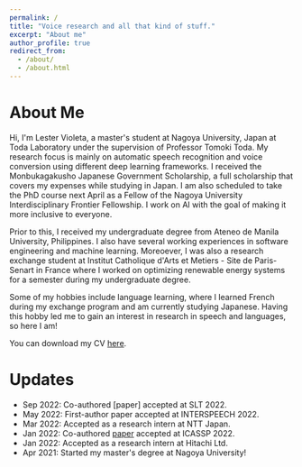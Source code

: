 ```yaml
---
permalink: /
title: "Voice research and all that kind of stuff."
excerpt: "About me"
author_profile: true
redirect_from: 
  - /about/
  - /about.html
---
```

About Me
======
Hi, I'm Lester Violeta, a master's student at Nagoya University, Japan at Toda Laboratory under the supervision of Professor Tomoki Toda. My research focus is mainly on automatic speech recognition and voice conversion using different deep learning frameworks. I received the Monbukagakusho Japanese Government Scholarship, a full scholarship that covers my expenses while studying in Japan. I am also scheduled to take the PhD course next April as a Fellow of the Nagoya University Interdisciplinary Frontier Fellowship. I work on AI with the goal of making it more inclusive to everyone.

Prior to this, I received my undergraduate degree from Ateneo de Manila University, Philippines. I also have several working experiences in software engineering and machine learning. Moreoever, I was also a research exchange student at Institut Catholique d'Arts et Metiers - Site de Paris-Senart in France where I worked on optimizing renewable energy systems for a semester during my undergraduate degree.

Some of my hobbies include language learning, where I learned French during my exchange program and am currently studying Japanese. Having this hobby led me to gain an interest in research in speech and languages, so here I am!

You can download my CV [here](https://lesterphillip.github.io/files/CV.pdf).

Updates
======
- Sep 2022: Co-authored [paper] accepted at SLT 2022.
- May 2022: First-author paper accepted at INTERSPEECH 2022.
- Mar 2022: Accepted as a research intern at NTT Japan.
- Jan 2022: Co-authored [paper](https://arxiv.org/abs/2110.08213) accepted at ICASSP 2022.
- Jan 2022: Accepted as a research intern at Hitachi Ltd.
- Apr 2021: Started my master's degree at Nagoya University!

